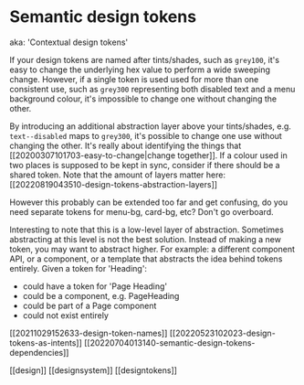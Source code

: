 # Semantic design tokens

aka: 'Contextual design tokens'

If your design tokens are named after tints/shades, such as `grey100`, it's easy to change the underlying hex value to perform a wide sweeping change. However, if a single token is used used for more than one consistent use, such as `grey300` representing both disabled text and a menu background colour, it's impossible to change one without changing the other.

By introducing an additional abstraction layer above your tints/shades, e.g. `text--disabled` maps to `grey300`, it's possible to change one use without changing the other. It's really about identifying the things that [[20200307101703-easy-to-change|change together]]. If a colour used in two places is supposed to be kept in sync, consider if there should be a shared token. Note that the amount of layers matter here: [[20220819043510-design-tokens-abstraction-layers]]

However this probably can be extended too far and get confusing, do you need separate tokens for menu-bg, card-bg, etc? Don't go overboard.

Interesting to note that this is a low-level layer of abstraction. Sometimes abstracting at this level is not the best solution. Instead of making a new token, you may want to abstract higher. For example: a different component API, or a component, or a template that abstracts the idea behind tokens entirely. Given a token for 'Heading':
- could have a token for 'Page Heading'
- could be a component, e.g. PageHeading
- could be part of a Page component
- could not exist entirely

[[20211029152633-design-token-names]]
[[20220523102023-design-tokens-as-intents]]
[[20220704013140-semantic-design-tokens-dependencies]]

[[design]]
[[designsystem]]
[[designtokens]]